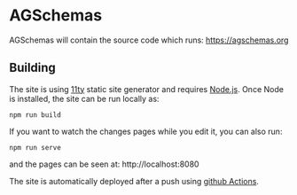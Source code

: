 # AGSchemas

AGSchemas will contain the source code which runs: https://agschemas.org


## Building

The site is using [11ty](https://www.11ty.dev/) static site generator and requires [Node.js](https://nodejs.org/en). Once Node is installed, the site can be run locally as:

```
npm run build
```

If you want to watch the changes pages while you edit it, you can also run:

```
npm run serve
```

and the pages can be seen at: http://localhost:8080

The site is automatically deployed after a push using [github Actions](https://github.com/agschemas/agschemas.github.io/actions/workflows/build.yml).


